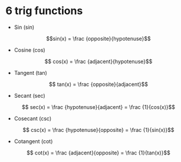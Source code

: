 # 6 trig functions

* Sin (sin)

$$sin(x) = \frac {opposite}{hypotenuse}$$

* Cosine (cos)

$$ cos(x) = \frac {adjacent}{hypotenuse}$$

* Tangent (tan)

$$ tan(x) = \frac {opposite}{adjacent}$$

* Secant (sec)

$$ sec(x) = \frac {hypotenuse}{adjacent} = \frac {1}{cos(x)}$$

* Cosecant (csc)

$$ csc(x) = \frac {hypotenuse}{opposite} = \frac {1}{sin(x)}$$

* Cotangent (cot)

$$ cot(x) = \frac {adjacent}{opposite} = \frac {1}{tan(x)}$$

